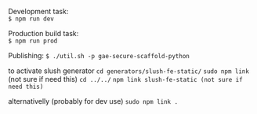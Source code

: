 Development task:  
```$ npm run dev```

Production build task:  
```$ npm run prod```

Publishing:
```$ ./util.sh -p gae-secure-scaffold-python```

to activate slush generator
`cd generators/slush-fe-static/`
`sudo npm link`
(not sure if need this)
`cd ../../`
`npm link slush-fe-static (not sure if need this)`
 
 alternativelly (probably for dev use)
 `sudo npm link .`